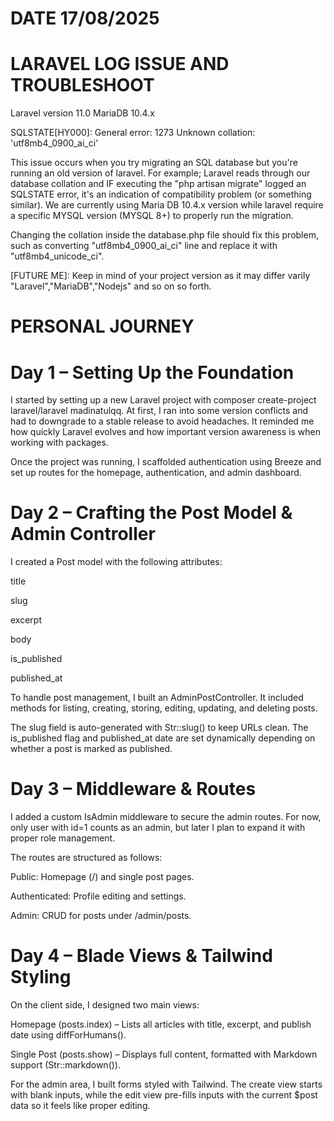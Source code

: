 # DATE 17/08/2025

# LARAVEL LOG ISSUE AND TROUBLESHOOT
Laravel version 11.0
MariaDB 10.4.x


SQLSTATE[HY000]: General error: 1273 Unknown collation: 'utf8mb4_0900_ai_ci'

This issue occurs when you try migrating an SQL database but you're running an old version of laravel. For example; Laravel reads through our database collation and IF executing the "php artisan migrate" logged an SQLSTATE error, it's an indication of compatibility problem (or something similar). We are currently using Maria DB 10.4.x version while laravel require a specific MYSQL version (MYSQL 8+) to properly run the migration.


Changing the collation inside the database.php file should fix this problem, such as converting "utf8mb4_0900_ai_ci" line and replace it with "utf8mb4_unicode_ci".

[FUTURE ME]: Keep in mind of your project version as it may differ varily "Laravel","MariaDB","Nodejs" and so on so forth.


# PERSONAL JOURNEY

# Day 1 – Setting Up the Foundation

I started by setting up a new Laravel project with composer create-project laravel/laravel madinatulqq. At first, I ran into some version conflicts and had to downgrade to a stable release to avoid headaches. It reminded me how quickly Laravel evolves and how important version awareness is when working with packages.

Once the project was running, I scaffolded authentication using Breeze and set up routes for the homepage, authentication, and admin dashboard.

# Day 2 – Crafting the Post Model & Admin Controller

I created a Post model with the following attributes:

title

slug

excerpt

body

is_published

published_at

To handle post management, I built an AdminPostController. It included methods for listing, creating, storing, editing, updating, and deleting posts.

The slug field is auto-generated with Str::slug() to keep URLs clean. The is_published flag and published_at date are set dynamically depending on whether a post is marked as published.

# Day 3 – Middleware & Routes

I added a custom IsAdmin middleware to secure the admin routes. For now, only user with id=1 counts as an admin, but later I plan to expand it with proper role management.

The routes are structured as follows:

Public: Homepage (/) and single post pages.

Authenticated: Profile editing and settings.

Admin: CRUD for posts under /admin/posts.

# Day 4 – Blade Views & Tailwind Styling

On the client side, I designed two main views:

Homepage (posts.index) – Lists all articles with title, excerpt, and publish date using diffForHumans().

Single Post (posts.show) – Displays full content, formatted with Markdown support (Str::markdown()).

For the admin area, I built forms styled with Tailwind. The create view starts with blank inputs, while the edit view pre-fills inputs with the current $post data so it feels like proper editing.
